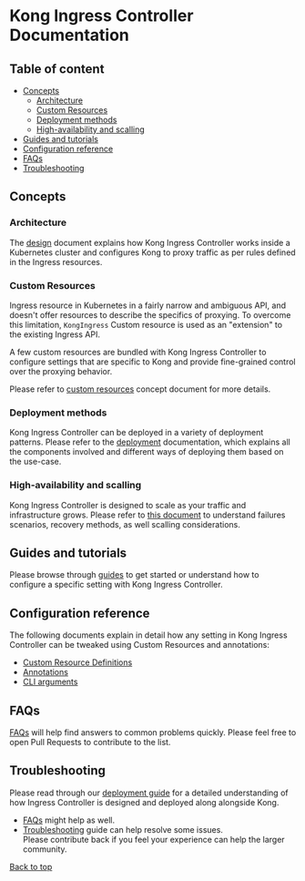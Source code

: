 # Kong Ingress Controller Documentation

## Table of content

- [Concepts](#concepts)
  - [Architecture](#architecture)
  - [Custom Resources](#custom-resources)
  - [Deployment methods](#deployment-methods)
  - [High-availability and scalling](#high-availability-and-scalling)
- [Guides and tutorials](#guides-and-tutorials)
- [Configuration reference](#configuration-reference)
- [FAQs](#faqs)
- [Troubleshooting](#troubleshooting)

## Concepts

### Architecture

The [design][design] document explains how Kong Ingress Controller works
inside a Kubernetes cluster and configures Kong to proxy traffic as per
rules defined in the Ingress resources.

### Custom Resources

Ingress resource in Kubernetes in a fairly narrow and ambiguous API, and
doesn't offer resources to describe the specifics of proxying.
To overcome this limitation, `KongIngress` Custom resource is used as an
"extension" to the existing Ingress API.

A few custom resources are bundled with Kong Ingress Controller to configure
settings that are specific to Kong and provide fine-grained control over
the proxying behavior.

Please refer to [custom resources][crd] concept document for more details.

### Deployment methods

Kong Ingress Controller can be deployed in a variety of deployment patterns.
Please refer to the [deployment](concepts/deployment.md) documentation,
which explains all the components
involved and different ways of deploying them based on the use-case.

### High-availability and scalling

Kong Ingress Controller is designed to scale as your traffic
and infrastructure grows.
Please refer to [this document](concepts/ha-and-scaling.md) to understand
failures scenarios, recovery methods, as well scalling considerations.

## Guides and tutorials

Please browse through [guides][guides] to get started or understand how to configure
a specific setting with Kong Ingress Controller.

## Configuration reference

The following documents explain in detail how any setting
in Kong Ingress Controller can be tweaked using Custom
Resources and annotations:

- [Custom Resource Definitions](references/custom-resources.md)
- [Annotations](references/annotations.md)
- [CLI arguments](references/cli-arguments.md)

## FAQs

[FAQs][faqs] will help find answers to common problems quickly.
Please feel free to open Pull Requests to contribute to the list.

## Troubleshooting

Please read through our [deployment guide][deployment] for a detailed
understanding of how Ingress Controller is designed and deployed
along alongside Kong.

- [FAQs][faqs] might help as well.
- [Troubleshooting][troubleshooting] guide can help
  resolve some issues.  
  Please contribute back if you feel your experience can help
  the larger community.

[annotations]: annotations.md
[crd]: concepts/custom-resources.md
[deployment]: deployment/
[design]: concepts/design.md
[faqs]: faq.md
[troubleshooting]: troubleshooting.md
[guides]: guides/

[Back to top](#kong-ingress-controller-documentation)
